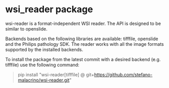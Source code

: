 # wsi_reader package

wsi-reader is a format-independent WSI reader. The API is designed to be similar to openslide.

Backends based on the following libraries are available: tifffile, openslide and the Philips pathology SDK.
The reader works with all the image formats supported by the installed backends.

To install the package from the latest commit with a desired backend (e.g. tifffile) use the following command:

> pip install "wsi-reader[tifffile] @ git+https://github.com/stefano-malacrino/wsi-reader.git"
